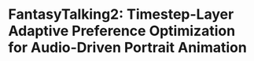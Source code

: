 # FantasyTalking2: Timestep-Layer Adaptive Preference Optimization for Audio-Driven Portrait Animation

